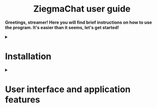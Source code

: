 <h1 align="center">ZiegmaChat user guide</h1>

**Greetings, streamer! Here you will find brief instructions on how to use the program. It's easier than it seems, let's get started!**

<details>

<summary>

# Installation

</summary>

Your first step will be to install the program if you haven't already. To do this, go to [releases](https://github.com/TrueZiegmaster/ZiegmaChat/releases) and install the latest one, all the coolest and most amazing features (and bugs too :P) are always in the latest versions, try to always be on trend with ZiegmaChat!

</details>

<details>

<summary>

# User interface and application features

</summary>

After you have completed the installation and successfully launched the program, Its Majesty, the user interface, appears before your eyes!

![](./.github/images/main-window.png)

The tables below will tell you what each button in each group does.

| **Number** | **Name** | **Description** |
| ------ | ------ | ------ |
| $${\Large\color[rgb]{0,1,0}1}$$ | Toggle visibility | Shows/Hides draggable chatbox. |
| $${\Large\color[rgb]{0,1,0}2}$$ | Toggle game mode | Enables/Disables the overlay mode for the chatbox when it's visible. |
| $${\Large\color[rgb]{0,1,0}3}$$ | Copy widget URL | Click and get the URL to your clipboard. (Use it in a browser to test or make a browser source in OBS) |
| $${\Large\color[rgb]{0,1,0}4}$$ | Apply changes | Save all changes you have made. |
| $${\Large\color[rgb]{0,1,0}5}$$ | Discard changes | Discard all changes. Nothing else would happen, you're safe! |

</details>